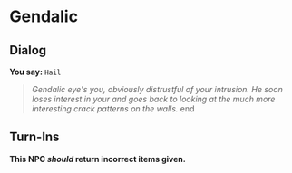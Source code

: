 # Gendalic
## Dialog

**You say:** `Hail`



>*Gendalic eye's you, obviously distrustful of your intrusion.  He soon loses interest in your and goes back to looking at the much more interesting crack patterns on the walls.*
end

## Turn-Ins



**This NPC *should* return incorrect items given.**





